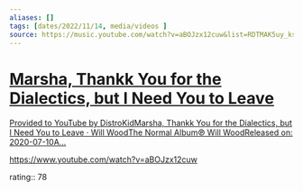 ```yaml
---
aliases: []
tags: [dates/2022/11/14, media/videos ]
source: https://music.youtube.com/watch?v=aBOJzx12cuw&list=RDTMAK5uy_kset8DisdE7LSD4TNjEVvrKRTmG7a56sY
---
```

<div class="rich-link-card-container"><a class="rich-link-card" href="https://www.youtube.com/watch?v=aBOJzx12cuw" target="_blank">
	<div class="rich-link-image-container">
		<div class="rich-link-image" style="background-image: url('https://i.ytimg.com/vi/aBOJzx12cuw/maxresdefault.jpg')">
	</div>
	</div>
	<div class="rich-link-card-text">
		<h1 class="rich-link-card-title">Marsha, Thankk You for the Dialectics, but I Need You to Leave</h1>
		<p class="rich-link-card-description">
		Provided to YouTube by DistroKidMarsha, Thankk You for the Dialectics, but I Need You to Leave · Will WoodThe Normal Album℗ Will WoodReleased on: 2020-07-10A...
		</p>
		<p class="rich-link-href">
		https://www.youtube.com/watch?v=aBOJzx12cuw
		</p>
	</div>
</a></div>
rating:: 78
